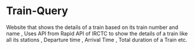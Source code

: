 # Train-Query
Website that shows the details of a train based on its train number and name , Uses API from Rapid API of IRCTC to show the details of a train like all its stations , Departure time , Arrival Time , Total duration of a Train etc.
